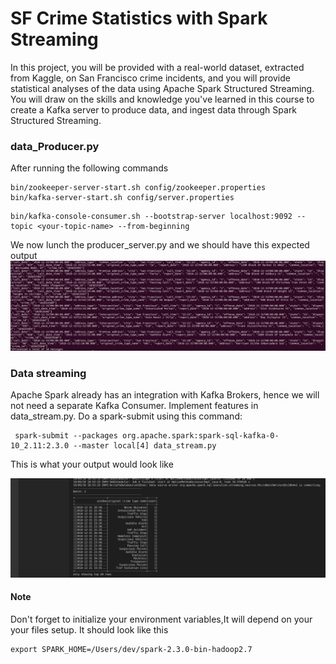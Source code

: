 # SF Crime Statistics with Spark Streaming

In this project, you will be provided with a real-world dataset, extracted from Kaggle, on San Francisco crime incidents, and you will provide statistical analyses of the data using Apache Spark Structured Streaming. You will draw on the skills and knowledge you've learned in this course to create a Kafka server to produce data, and ingest data through Spark Structured Streaming.

### data_Producer.py
After running the following commands
```
bin/zookeeper-server-start.sh config/zookeeper.properties
bin/kafka-server-start.sh config/server.properties
```
```
bin/kafka-console-consumer.sh --bootstrap-server localhost:9092 --topic <your-topic-name> --from-beginning
```

We now lunch the producer_server.py and we should have this expected output
![message](message.png)

### Data streaming
Apache Spark already has an integration with Kafka Brokers, hence we will not need a separate Kafka Consumer.
Implement features in data_stream.py.
Do a spark-submit using this command:

```
 spark-submit --packages org.apache.spark:spark-sql-kafka-0-10_2.11:2.3.0 --master local[4] data_stream.py
``` 

This is what your output would look like

![stream](data.png)

#### Note
Don't forget to initialize your environment variables,It will depend on your your files setup. It should look like this 
```
export SPARK_HOME=/Users/dev/spark-2.3.0-bin-hadoop2.7
```